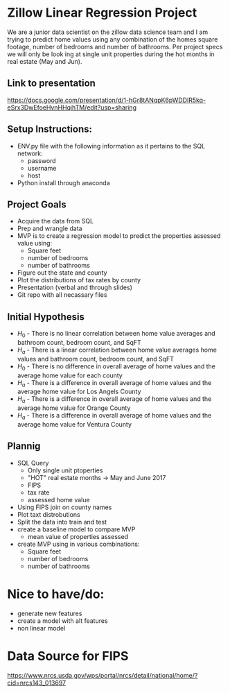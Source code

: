 # Zillow Linear Regression Project
We are a junior data scientist on the zillow data science team and I am trying to predict home values using any combination of the homes square footage, number of bedrooms and number of bathrooms. Per project specs we will only be look ing at single unit properties during the hot months in real estate (May and Jun).

## Link to presentation
https://docs.google.com/presentation/d/1-hGr8tANqpK6pWDDlR5kq-eSrx3DwEfoeHvnHHqihTM/edit?usp=sharing

## Setup Instructions:
- ENV.py file with the following information as it pertains to the SQL network:
    - password
    - username
    - host
- Python install through anaconda

## Project Goals
- Acquire the data from SQL
- Prep and wrangle data
- MVP is to create a regression model to predict the properties assessed value using:
    - Square feet
    - number of bedrooms
    - number of bathrooms
- Figure out the state and county
- Plot the distributions of tax rates by county
- Presentation (verbal and through slides)
- Git repo with all necassary files

## Initial Hypothesis
- $H_0$ - There is no linear correlation between home value averages and bathroom count, bedroom count, and SqFT
- $H_a$ - There is a linear correlation between home value averages home values and bathroom count, bedroom count, and SqFT
- $H_0$ - There is no difference in overall average of home values and the average home value for each county
- $H_a$ - There is a difference in overall average of home values and the average home value for Los Angels County
- $H_a$ - There is a difference in overall average of home values and the average home value for Orange County
- $H_a$ - There is a difference in overall average of home values and the average home value for Ventura County

## Plannig
- SQL Query
    - Only single unit ptoperties
    - "HOT" real estate months -> May and June 2017
    - FIPS
    - tax rate
    - assessed home value
- Using FIPS join on county names
- Plot taxt distrobutions
- Split the data into train and test
- create a baseline model to compare MVP
    - mean value of properties assessed
- create MVP using in various combinations:
    - Square feet
    - number of bedrooms
    - number of bathrooms
    
# Nice to have/do:
- generate new features
- create a model with alt features
- non linear model











# Data Source for FIPS
https://www.nrcs.usda.gov/wps/portal/nrcs/detail/national/home/?cid=nrcs143_013697